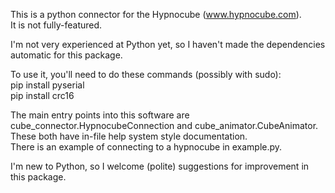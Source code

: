 This is a python connector for the Hypnocube (www.hypnocube.com).  
It is not fully-featured.  

I'm not very experienced at Python yet, so I haven't made the dependencies automatic for this package.  

To use it, you'll need to do these commands (possibly with sudo):  
pip install pyserial  
pip install crc16


The main entry points into this software are cube_connector.HypnocubeConnection and cube_animator.CubeAnimator.  
These both have in-file help system style documentation.  
There is an example of connecting to a hypnocube in example.py.  

I'm new to Python, so I welcome (polite) suggestions for improvement in this package.  
